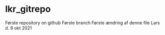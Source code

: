 # lkr_gitrepo
Første repository on github
Første branch
Første ændring af denne file
Lars d. 9 okt 2021
